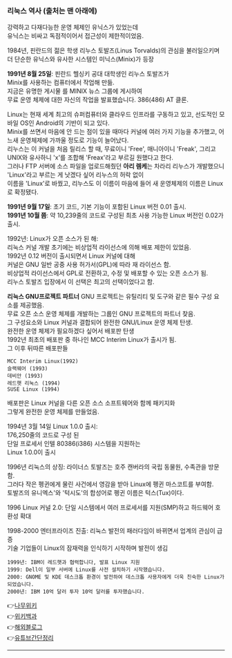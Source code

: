 ### 리눅스 역사 (출처는 맨 아래에)  
강력하고 다재다능한 운영 체제인 유닉스가 있었는데  
유닉스는 비싸고 독점적이어서 접근성이 제한적이었음.  
  
1984년, 핀란드의 젊은 학생 리누스 토발즈(Linus Torvalds)의 관심을 불러일으키며  
더 단순한 유닉스와 유사한 시스템인 미닉스(Minix)가 등장  

**1991년 8월 25일**: 핀란드 헬싱키 공대 대학생인 리누스 토발즈가  
Minix를 사용하는 컴퓨터에서 작업해 만듦.  
지금은 유명한 게시물 를 MINIX 뉴스 그룹에 게시하여  
무료 운영 체제에 대한 자신의 작업을 발표했습니다. 386(486) AT 클론.  
  
Linux는 현재 세계 최고의 슈퍼컴퓨터와 클라우드 인프라를 구동하고 있고, 선도적인 모바일 OS인 Android의 기반이 되고 있다.  
Minix를 쓰면서 마음에 안 드는 점이 있을 때마다 커널에 여러 가지 기능을 추가했고, 어느새 운영체제에 가까울 정도로 기능이 늘어났다.  
리누스는 이 커널을 처음 릴리스 할 때, 무료이니 'Free', 매니아이니 'Freak', 그리고 UNIX와 유사하니 'x'를 조합해 'Freax'라고 부르길 원했다고 한다.  
그러나 FTP 서버에 소스 파일을 업로드해줬던 **아리 렘케**는 차라리 리누스가 개발했으니 'Linux'라고 부르는 게 낫겠다 싶어 리누스의 허락 없이  
이름을 'Linux'로 바꿨고, 리누스도 이 이름이 마음에 들어 새 운영체제의 이름은 Linux로 확정됐다.  
  
**1991년 9월 17일**: 초기 코드, 기본 기능이 포함된 Linux 버전 0.01 출시.  
**1991년 10월 쯤**: 약 10,239줄의 코드로 구성된 최초 사용 가능한 Linux 버전인 0.02가 출시.  

1992년: Linux가 오픈 소스가 된 해:  
리눅스 커널 개발 초기에는 비상업적 라이선스에 의해 배포 제한이 있었음.  
1992년 0.12 버전이 출시되면서 Linux 커널에 대해  
커널은 GNU 일반 공중 사용 허가서(GPL)에 따라 재 라이선스 함.  
비상업적 라이선스에서 GPL로 전환하고, 수정 및 배포할 수 있는 오픈 소스가 됨.  
리누스 토발즈 입장에서 이 선택은 최고의 선택이었다고 함.  

**리눅스 GNU프로젝트 파트너** 
GNU 프로젝트는 유틸리티 및 도구와 같은 필수 구성 요소를 제공했음.  
무료 오픈 소스 운영 체제를 개발하는 그룹인 GNU 프로젝트의 파트너 찾음.  
그 구성요소와 Linux 커널과 결합되어 완전한 GNU/Linux 운영 체제 탄생.  
완전한 운영 체제가 필요하겠다 싶어서 배포판 탄생  
1992년 최초의 배포판 중 하나인 MCC Interim Linux가 출시가 됨.  
그 이후 뒤따른 배포판들  

```
MCC Interim Linux(1992)  
슬랙웨어 (1993)
데비안 (1993)
레드햇 리눅스 (1994)
SUSE Linux (1994)
```
  
배포판은 Linux 커널을 다른 오픈 소스 소프트웨어와 함께 패키지화  
그렇게 완전한 운영 체제를 만들었음.  

1994년 3월 14일 Linux 1.0.0 출시:  
176,250줄의 코드로 구성 된  
단일 프로세서 인텔 80386(i386) 시스템을 지원하는  
Linux 1.0.0이 출시  
  
1996년 리눅스의 상징: 라이너스 토발즈는 호주 캔버라의 국립 동물원, 수족관을 방문함.  
그러다 작은 펭귄에게 물린 사건에서 영감을 받아 Linux에 펭귄 마스코트를 부여함.  
토발즈의 유니엑스'와 '턱시도'의 합성어로 펭귄 이름은 턱스(Tux)이다.  

1996 Linux 커널 2.0: 단일 시스템에서 여러 프로세서를 지원(SMP)하고 하드웨어 호환성 확대  
  
1998-2000 엔터프라이즈 진출: 리눅스 발전의 패러다임이 바뀌면서 업계의 관심이 급증  
기술 기업들이 Linux의 잠재력을 인식하기 시작하며 발전이 생김  

```
1999년: IBM이 레드햇과 협력합니다, 발표 Linux 지원
1999: Dell이 일부 서버에 Linux를 사전 설치하기 시작했습니다.
2000: GNOME 및 KDE 데스크톱 환경이 발전하여 데스크톱 사용자에게 더욱 친숙한 Linux가 되었습니다.
2000년: IBM 10억 달러 투자 10억 달러를 투자했습니다.
```
  

  
👉[나무위키](https://namu.wiki/w/Linux#toc)  
👉[위키백과](https://ko.wikipedia.org/wiki/%EB%A6%AC%EB%88%85%EC%8A%A4)  
👉[해외블로그](https://tuxcare.com/ko/blog/linux-evolution-a-comprehensive-timeline/)  
👉[유튜브간단정리](https://www.youtube.com/watch?v=rrB13utjYV4&t=18s)  
  
***

